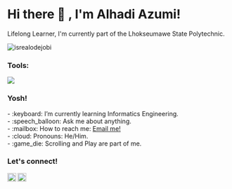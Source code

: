 # <summary><strong>Hi there :wave: , I'm Alhadi Azumi!</strong></summary>
Lifelong Learner, I'm currently part of the Lhokseumawe State Polytechnic.
<p align="left"> <img src="https://komarev.com/ghpvc/?username=goonesmile&label=Profile%20views&color=0e75b6&style=flat" alt="isrealodejobi" />
</p>

### <summary><strong>Tools:</strong></summary>
<p>
    <img src="https://img.shields.io/badge/Text%20Editor-Visual%20Studio%20Code-blue?&logo=visual%20studio%20code&logoColor=blue" />
</p>

### <summary><strong>Yosh!</strong></summary>
<p>
    - :keyboard: I’m currently learning Informatics Engineering. </br>
    - :speech_balloon: Ask me about anything.</br>
    - :mailbox: How to reach me: <a href="alhadilangsa54321@gmail.com">Email me!</a>  </br>
    - :cloud: Pronouns: He/Him. </br>
    - :game_die: Scrolling and Play are part of me. </br>
<p>
 
### <summary><strong>Let's connect!</strong></summary>
<a href="https://www.instagram.com/alhdzm/">
  <img align="left" alt="Hadi's Instagram" width="20px" src="https://simpleicons.now.sh/instagram/495f7e" />
</a>
<a href="https://www.tiktok.com/@abcdefghadiyyy">
  <img align="left" alt="Goo's Blog" width="20px" src="https://simpleicons.now.sh/tiktok/495f7e" />
</a>

